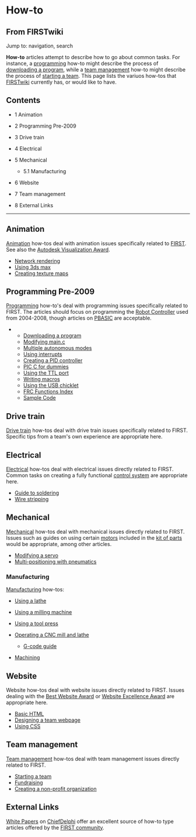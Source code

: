 # How-to

## From FIRSTwiki

Jump to: navigation, search

**How-to** articles attempt to describe how to go about common tasks. For instance, a [programming](programming) how-to might describe the process of [downloading a program](Downloading_a_program "Downloading a program"), while a [team management](Team_management "Team management") how-to might describe the process of [starting a team](Starting_a_team "Starting a team"). This page lists the variuos how-tos that [FIRSTwiki](FIRSTwiki "FIRSTwiki") currently has, or would like to have.

## Contents

- 1 Animation
- 2 Programming Pre-2009
- 3 Drive train
- 4 Electrical
- 5 Mechanical

  - 5.1 Manufacturing

- 6 Website
- 7 Team management
- 8 External Links

--------------------------------------------------------------------------------

## Animation

[Animation](Animation "Animation") how-tos deal with animation issues specifically related to [FIRST](first). See also the [Autodesk Visualization Award](Autodesk_Visualization_Award "Autodesk Visualization Award").

- [Network rendering](Network_rendering "Network rendering")
- [Using 3ds max](/index.php?title=Using_3ds_max&action=edit "Using 3ds max")
- [Creating texture maps](Creating_texture_maps "Creating texture maps")

## Programming Pre-2009

[Programming](programming) how-to's deal with programming issues specifically related to FIRST. The articles should focus on programming the [Robot Controller](/index.php?title=Robot_Controller_%282007%29&action=edit "Robot
Controller \(2007\)") used from 2004-2008, though articles on [PBASIC](PBASIC "PBASIC") are acceptable.

- - [Downloading a program](Downloading_a_program "Downloading a program")
  - [Modifying main.c](/index.php?title=Modifying_main.c&action=edit "Modifying main.c")
  - [Multiple autonomous modes](Multiple_autonomous_modes "Multiple autonomous modes")
  - [Using interrupts](Using_interrupts "Using interrupts")
  - [Creating a PID controller](Creating_a_PID_controller "Creating a PID controller")
  - [PIC C for dummies](/index.php?title=PIC_C_for_dummies&action=edit "PIC C for dummies")
  - [Using the TTL port](/index.php?title=Using_the_TTL_port&action=edit "Using the TTL port")
  - [Writing macros](Writing_macros "Writing macros")
  - [Using the USB chicklet](Using_the_USB_chicklet "Using the USB chicklet")
  - [FRC Functions Index](/index.php?title=FRC_Functions_Index&action=edit "FRC Functions Index")
  - [Sample Code](Sample_Code "Sample Code")

## Drive train

[Drive train](drive-train) how-tos deal with drive train issues specifically related to FIRST. Specific tips from a team's own experience are appropriate here.

## Electrical

[Electrical](Electronics_and_circuitry "Electronics and circuitry") how-tos deal with electrical issues directly related to FIRST. Common tasks on creating a fully functional [control system](control-system) are appropriate here.

- [Guide to soldering](Guide_to_soldering "Guide to soldering")
- [Wire stripping](Wire_stripping "Wire stripping")

## Mechanical

[Mechanical](Mechanical_processes_and_tools "Mechanical processes
and tools") how-tos deal with mechanical issues directly related to FIRST. Issues such as guides on using certain [motors](motors) included in the [kit of parts](kit-of-parts) would be appropriate, among other articles.

- [Modifying a servo](Modifying_a_servo "Modifying a servo")
- [Multi-positioning with pneumatics](/index.php?title=Multi-positioning_with_pneumatics&action=edit "Multi-positioning with pneumatics")

### Manufacturing

[Manufacturing](Manufacturing "Manufacturing") how-tos:

- [Using a lathe](Using_a_lathe "Using a lathe")
- [Using a milling machine](/index.php?title=Using_a_milling_machine&action=edit "Using a milling machine")
- [Using a tool press](/index.php?title=Using_a_tool_press&action=edit "Using a tool press")
- [Operating a CNC mill and lathe](/index.php?title=Operating_a_CNC_mill_and_lathe&action=edit "Operating a CNC mill and lathe")

  - [G-code guide](/index.php?title=G-code_guide&action=edit "G-code guide")

- [Machining](Machining "Machining")

## Website

Website how-tos deal with website issues directly related to FIRST. Issues dealing with the [Best Website Award](Best_Website_Award "Best
Website Award") or [Website Excellence Award](Website_Excellence_Award "Website Excellence Award") are appropriate here.

- [Basic HTML](Basic_HTML "Basic HTML")
- [Designing a team webpage](Designing_a_team_webpage "Designing a team webpage")
- [Using CSS](Using_CSS "Using CSS")

## Team management

[Team management](Team_management "Team management") how-tos deal with team management issues directly related to FIRST.

- [Starting a team](Starting_a_team "Starting a team")
- [Fundraising](Fundraising "Fundraising")
- [Creating a non-profit organization](Creating_a_non-profit_organization "Creating a non-profit organization")

## External Links

[White Papers](http://www.chiefdelphi.com/forums/papers.php? "http://www.chiefdelphi.com/forums/papers.php?") on [ChiefDelphi](chiefdelphi) offer an excellent source of how-to type articles offered by the [FIRST community](first-community).
